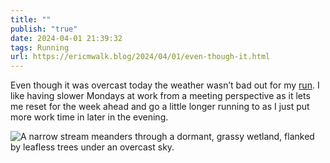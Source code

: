 ```yaml
---
title: ""
publish: "true"
date: 2024-04-01 21:39:32
tags: Running
url: https://ericmwalk.blog/2024/04/01/even-though-it.html
---
```


Even though it was overcast today the weather wasn’t bad out for my [run](https://strava.com/activities/11085267302). I like having slower Mondays at work from a meeting perspective as it lets me reset for the week ahead and go a little longer running to as I just put more work time in later in the evening.

![A narrow stream meanders through a dormant, grassy wetland, flanked by leafless trees under an overcast sky.](https://ericmwalk.blog/uploads/2024/img-8502.jpeg)